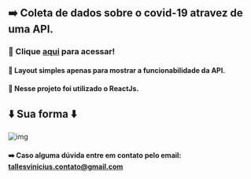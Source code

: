## ➡️ Coleta de dados sobre o covid-19 atravez de uma API. 

### 📌 Clique <a href="https://tallesvini.github.io/covid19-reactjs/">aqui</a> para acessar!
#### 📌 Layout simples apenas para mostrar a funcionabilidade da API.
#### 📌 Nesse projeto foi utilizado o ReactJs.

## ⬇️ Sua forma ⬇️
![img](https://user-images.githubusercontent.com/90796934/157283970-9301dd12-8eeb-414d-abd3-1104ecae7427.PNG)

#### ➡️ Caso alguma dúvida entre em contato pelo email: tallesvinicius.contato@gmail.com